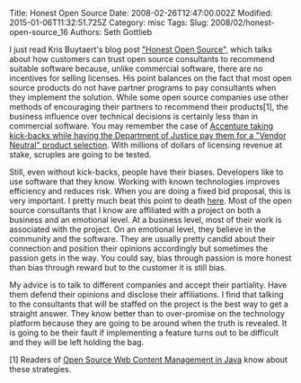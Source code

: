 Title: Honest Open Source
Date: 2008-02-26T12:47:00.002Z
Modified: 2015-01-06T11:32:51.725Z
Category: misc
Tags: 
Slug: 2008/02/honest-open-source_16
Authors: Seth Gottlieb

I just read Kris Buytaert's blog post ["Honest Open Source"](http://krisbuytaert.be/blog/node/612), which talks about how customers can trust open source consultants to recommend suitable software because, unlike commercial software, there are no incentives for selling licenses.  His point balances on the fact that most open source products do not have partner programs to pay consultants when they implement the solution.  While some open source companies use other methods of encouraging their partners to recommend their products[1], the business influence over technical decisions is certainly less than in commercial software.  You may remember the case of [Accenture taking kick-backs while having the Department of Justice pay them for a "Vendor Neutral" product selection](http://www.cmswatch.com/Trends/1010-Uncle-Sam-cracks-down-on-vendor-selection-abuse").  With millions of dollars of licensing revenue at stake, scruples are going to be tested.  
  
Still, even without kick-backs, people have their biases.  Developers like to use software that they know.  Working with known technologies improves efficiency and reduces risk.  When you are doing a fixed bid proposal, this is very important.  I pretty much beat this point to death [here](http://www.contenthere.net/2007/09/the-importance-of-vendor-neutrality.html).  Most of the open source consultants that I know are affiliated with a project on both a business and an emotional level.  At a business level, most of their work is associated with the project.  On an emotional level, they believe in the community and the software. They are usually pretty candid about their connection and position their opinions accordingly but sometimes the passion gets in the way.  You could say, bias through passion is more honest than bias through reward but to the customer it is still bias.    
  
My advice is to talk to different companies and accept their partiality.  Have them defend their opinions and disclose their affiliations.  I find that talking to the consultants that will be staffed on the project is the best way to get a straight answer. They know better than to over-promise on the technology platform because they are going to be around when the truth is revealed.  It is going to be their fault if implementing a feature turns out to be difficult and they will be left holding the bag.  
  
[1] Readers of [Open Source Web Content Management in Java](http://www.contenthere.net/products-page/reports/open-source-content-management-in-java) know about these strategies.    
  
